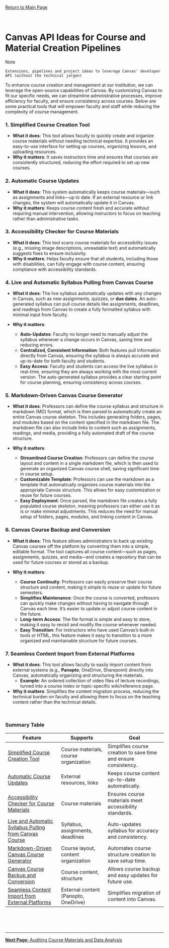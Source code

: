 [Return to Main Page](README.md)

<br>

# Canvas API Ideas for Course and Material Creation Pipelines

> [!NOTE]
> ```Extensions, pipelines and project ideas to leverage Canvas' developer API (without the technical jargon)```
>
> To enhance course creation and management at our institution, we can leverage the open-source capabilities of Canvas. By customizing Canvas to fit our specific needs, we can streamline administrative processes, improve efficiency for faculty, and ensure consistency across courses. Below are some practical tools that will empower faculty and staff while reducing the complexity of course management.

### **1. Simplified Course Creation Tool**

- **What it does**: This tool allows faculty to quickly create and organize course materials without needing technical expertise. It provides an easy-to-use interface for setting up courses, organizing lessons, and uploading resources.
- **Why it matters**: It saves instructors time and ensures that courses are consistently structured, reducing the effort required to set up new courses.

### **2. Automatic Course Updates**

- **What it does**: This system automatically keeps course materials—such as assignments and links—up to date. If an external resource or link changes, the system will automatically update it in Canvas.
- **Why it matters**: Keeps course content fresh and accurate without requiring manual intervention, allowing instructors to focus on teaching rather than administrative tasks.

### **3. Accessibility Checker for Course Materials**

- **What it does**: This tool scans course materials for accessibility issues (e.g., missing image descriptions, unreadable text) and automatically suggests fixes to ensure inclusivity.
- **Why it matters**: Helps faculty ensure that all students, including those with disabilities, can fully engage with course content, ensuring compliance with accessibility standards.

### **4. Live and Automatic Syllabus Pulling from Canvas Course**

- **What it does**: The live syllabus automatically updates with any changes in Canvas, such as new assignments, quizzes, or **due dates**. An auto-generated syllabus can pull course details like assignments, deadlines, and readings from Canvas to create a fully formatted syllabus with minimal input from faculty.
  
- **Why it matters**:
  - **Auto-Updates**: Faculty no longer need to manually adjust the syllabus whenever a change occurs in Canvas, saving time and reducing errors.
  - **Centralized, Consistent Information**: Both features pull information directly from Canvas, ensuring the syllabus is always accurate and up-to-date for both faculty and students.
  - **Easy Access**: Faculty and students can access the live syllabus in real-time, ensuring they are always working with the most current version. The auto-generated syllabus provides a clear starting point for course planning, ensuring consistency across courses.

### **5. Markdown-Driven Canvas Course Generator**

- **What it does**: Professors can define the course syllabus and structure in markdown (MD) format, which is then parsed to automatically create an entire Canvas course skeleton. This includes generating folders, pages, and modules based on the content specified in the markdown file. The markdown file can also include links to content such as assignments, readings, and media, providing a fully automated draft of the course structure.

- **Why it matters**:
  - **Streamlined Course Creation**: Professors can define the course layout and content in a single markdown file, which is then used to generate an organized Canvas course shell, saving significant time in course setup.
  - **Customizable Template**: Professors can use the markdown as a template that automatically organizes course materials into the appropriate Canvas structure. This allows for easy customization or reuse for future courses.
  - **Easy Deployment**: Once parsed, the markdown file creates a fully populated course skeleton, meaning professors can either use it as is or make minimal adjustments. This reduces the need for manual setup of folders, pages, modules, and linking content in Canvas.

### **6. Canvas Course Backup and Conversion**

- **What it does**: This feature allows administrators to back up existing Canvas courses off the platform by converting them into a simple, editable format. The tool captures all course content—such as pages, assignments, quizzes, and media—and creates a repository that can be used for future courses or stored as a backup.

- **Why it matters**:
  - **Course Continuity**: Professors can easily preserve their course structure and content, making it simple to reuse or update for future semesters.
  - **Simplifies Maintenance**: Once the course is converted, professors can quickly make changes without having to navigate through Canvas each time. It’s easier to update or adjust course content in the future.
  - **Long-term Access**: The file format is simple and easy to store, making it easy to revisit and modify the course whenever needed.
  - **Easy Transition**: For instructors who have used Canvas’s built-in tools or HTML, this feature makes it easy to transition to a more organized and maintainable structure for future courses.

### **7. Seamless Content Import from External Platforms**

- **What it does**: This tool allows faculty to easily import content from external systems (e.g., **Panopto**, OneDrive, Sharepoint) directly into Canvas, automatically organizing and structuring the materials.
  - **Example**: An ordered collection of video files of lecture recordings, turned into a course index or topic-specific wiki/reference page.
- **Why it matters**: Simplifies the content migration process, reducing the technical burden on faculty and allowing them to focus on the teaching content rather than the technical details.

<br>

### Summary Table

| **Feature**                                          | **Supports**                              | **Goal**                                                       |
|------------------------------------------------------|-------------------------------------------|---------------------------------------------------------------|
| [Simplified Course Creation Tool](#1-simplified-course-creation-tool)   | Course materials, course organization     | Simplifies course creation to save time and ensure consistency. |
| [Automatic Course Updates](#2-automatic-course-updates)                 | External resources, links                 | Keeps course content up-to-date automatically.                  |
| [Accessibility Checker for Course Materials](#3-accessibility-checker-for-course-materials)   | Course materials                          | Ensures course materials meet accessibility standards.          |
| [Live and Automatic Syllabus Pulling from Canvas Course](#4-live-and-automatic-syllabus-pulling-from-canvas-course) | Syllabus, assignments, deadlines          | Auto-updates syllabus for accuracy and consistency.             |
| [Markdown-Driven Canvas Course Generator](#5-markdown-driven-canvas-course-generator) | Course layout, content organization      | Automates course structure creation to save setup time.         |
| [Canvas Course Backup and Conversion](#6-canvas-course-backup-and-conversion)  | Course content, structure                 | Allows course backup and easy updates for future use.           |
| [Seamless Content Import from External Platforms](#7-seamless-content-import-from-external-platforms) | External content (Panopto, OneDrive)      | Simplifies migration of content into Canvas.                    |

<br><br><br>

---

[**Next Page:** Auditing Course Materials and Data Analysis](auditing-course-materials-and-data-analysis.md)